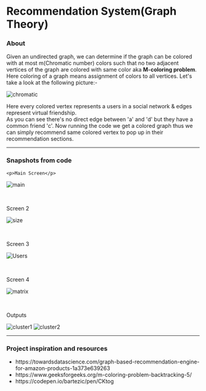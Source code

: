 <h1>Recommendation System(Graph Theory)</h1>

<h3>About</h3>
  <p>Given an undirected graph, 
  we can determine if the graph can be colored with at most m(Chromatic number) 
  colors such that no two adjacent vertices of the graph are colored with same color aka <b>M-coloring problem</b>. 
  Here coloring of a graph means assignment of colors to all vertices.
  Let's take a look at the following picture:-
  </p>
  
  ![chromatic](https://user-images.githubusercontent.com/35224521/57229742-72508280-7034-11e9-85fc-a3abd87bf1be.PNG)
  
  <p>Here every colored vertex represents a users in a social network & edges represent virtual friendship.<br />
     As you can see there's no direct edge between 'a' and 'd' but they have a common friend 'c'. Now running the code
     we get a colored graph thus we can simply recommend same colored vertex to pop up in their recommendation sections.
  </p>
  
  <hr />
  <h3>Snapshots from code</h3>
  
    <p>Main Screen</p>
    
   ![main](https://user-images.githubusercontent.com/35224521/57433743-dd799f00-7256-11e9-8f40-cc52356e620f.PNG)
   
   <br />
   <p>Screen 2 </p>
   
   ![size](https://user-images.githubusercontent.com/35224521/57433884-3ba68200-7257-11e9-9aec-279273d4ddb2.PNG)
   
   <br />
   <p>Screen 3</p>
   
   ![Users](https://user-images.githubusercontent.com/35224521/57434189-03ec0a00-7258-11e9-99aa-65b97db773a6.PNG)
   
   <br />
   <p>Screen 4</p>
   
   ![matrix](https://user-images.githubusercontent.com/35224521/57434070-b374ac80-7257-11e9-8ffa-c9dee108d01c.PNG)
   
   <br />
   <p>Outputs</p>
   
  ![cluster1](https://user-images.githubusercontent.com/35224521/57434383-7fe65200-7258-11e9-8f93-c3871ad20103.PNG)
  ![cluster2](https://user-images.githubusercontent.com/35224521/57434427-9391b880-7258-11e9-8402-ced92f8cd33a.PNG)      
  
  
  
  <hr />
 <h3>Project inspiration and resources</h3>
  <ul>
    <li>https://towardsdatascience.com/graph-based-recommendation-engine-for-amazon-products-1a373e639263</li>
    <li>https://www.geeksforgeeks.org/m-coloring-problem-backtracking-5/</li>
    <li>https://codepen.io/bartezic/pen/CKtog</li>
  </ul>
